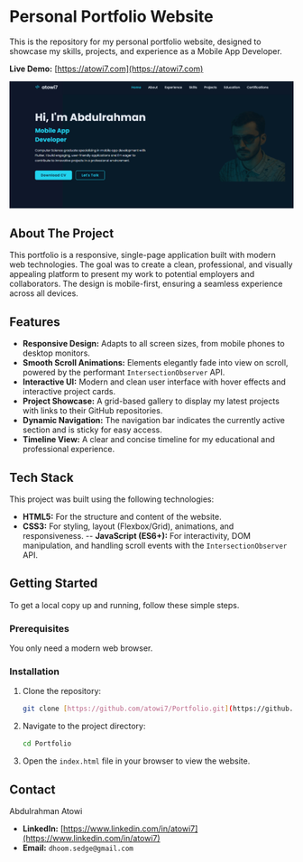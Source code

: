 # Personal Portfolio Website

This is the repository for my personal portfolio website, designed to showcase my skills, projects, and experience as a Mobile App Developer.

**Live Demo:** [https://atowi7.com](https://atowi7.com)

![Portfolio Screenshot](image/web_page.png) 

## About The Project

This portfolio is a responsive, single-page application built with modern web technologies. The goal was to create a clean, professional, and visually appealing platform to present my work to potential employers and collaborators. The design is mobile-first, ensuring a seamless experience across all devices.

## Features

-   **Responsive Design:** Adapts to all screen sizes, from mobile phones to desktop monitors.
-   **Smooth Scroll Animations:** Elements elegantly fade into view on scroll, powered by the performant `IntersectionObserver` API.
-   **Interactive UI:** Modern and clean user interface with hover effects and interactive project cards.
-   **Project Showcase:** A grid-based gallery to display my latest projects with links to their GitHub repositories.
-   **Dynamic Navigation:** The navigation bar indicates the currently active section and is sticky for easy access.
-   **Timeline View:** A clear and concise timeline for my educational and professional experience.

## Tech Stack

This project was built using the following technologies:

-   **HTML5:** For the structure and content of the website.
-   **CSS3:** For styling, layout (Flexbox/Grid), animations, and responsiveness.
--   **JavaScript (ES6+):** For interactivity, DOM manipulation, and handling scroll events with the `IntersectionObserver` API.

## Getting Started

To get a local copy up and running, follow these simple steps.

### Prerequisites

You only need a modern web browser.

### Installation

1.  Clone the repository:
    ```sh
    git clone [https://github.com/atowi7/Portfolio.git](https://github.com/atowi7/Portfolio.git)
    ```
2.  Navigate to the project directory:
    ```sh
    cd Portfolio
    ```
3.  Open the `index.html` file in your browser to view the website.

## Contact

Abdulrahman Atowi
-   **LinkedIn:** [https://www.linkedin.com/in/atowi7](https://www.linkedin.com/in/atowi7)
-   **Email:** `dhoom.sedge@gmail.com`